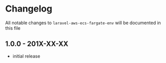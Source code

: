 # Changelog

All notable changes to `laravel-aws-ecs-fargate-env` will be documented in this file

## 1.0.0 - 201X-XX-XX

- initial release
